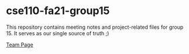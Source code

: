 # cse110-fa21-group15

This repository contains meeting notes and project-related files for group 15. It serves as our single source of truth ;)

[Team Page](admin/team.md)
